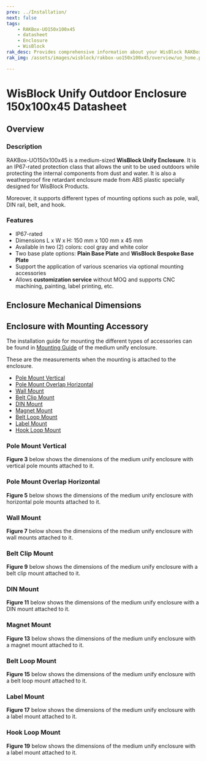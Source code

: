 ```yaml
---
prev: ../Installation/
next: false
tags:
    - RAKBox-UO150x100x45
    - datasheet
    - Enclosure
    - WisBlock
rak_desc: Provides comprehensive information about your WisBlock RAKBox-UO150x100x45 Enclosure to help you use it. This information includes technical specifications and characteristics.
rak_img: /assets/images/wisblock/rakbox-uo150x100x45/overview/uo_home.png

---
```

# WisBlock Unify Outdoor Enclosure 150x100x45 Datasheet

## Overview

### Description

RAKBox-UO150x100x45 is a medium-sized **WisBlock Unify Enclosure**. It is an IP67-rated protection class that allows the unit to be used outdoors while protecting the internal components from dust and water. It is also a weatherproof fire retardant enclosure made from ABS plastic specially designed for WisBlock Products. 

Moreover, it supports different types of mounting options such as pole, wall, DIN rail, belt, and hook.

### Features
- IP67-rated
- Dimensions L x W x H: 150&nbsp;mm x 100&nbsp;mm x 45&nbsp;mm
- Available in two (2) colors: cool gray and white color
- Two base plate options: **Plain Base Plate** and **WisBlock Bespoke Base Plate**
- Support the application of various scenarios via optional mounting accessories
- Allows **customization service** without MOQ and supports CNC machining, painting, label printing, etc.

## Enclosure Mechanical Dimensions

<rk-img
  src="/assets/images/wisblock/rakbox-uo150x100x45/datasheet/m-enclosure.png"
  width="80%"
  caption="Medium WisBlock Unify Enclosure dimensions"
/>

## Enclosure with Mounting Accessory

The installation guide for mounting the different types of accessories can be found in [Mounting Guide](/Product-Categories/WisBlock/rakbox-uo150x100x45/Installation/#mounting-guide) of the medium unify enclosure.

These are the measurements when the mounting is attached to the enclosure.

- [Pole Mount Vertical](#pole-mount-vertical)
- [Pole Mount Overlap Horizontal](#pole-mount-overlap-horizontal)
- [Wall Mount](#wall-mount)
- [Belt Clip Mount](#belt-clip-mount)
- [DIN Mount](#din-mount)
- [Magnet Mount](#magnet-mount)
- [Belt Loop Mount](#belt-loop-mount)
- [Label Mount](#label-mount)
- [Hook Loop Mount](#hook-loop-mount)

### Pole Mount Vertical

<rk-img
  src="/assets/images/wisblock/rakbox-uo150x100x45/datasheet/vertical-pole.png"
  width="60%"
  caption="Vertical pole mount"
/>

**Figure 3** below shows the dimensions of the medium unify enclosure with vertical pole mounts attached to it.

<rk-img
  src="/assets/images/wisblock/rakbox-uo150x100x45/datasheet/vertical-pole-dim.png"
  width="60%"
  caption="Dimensions of enclosure with vertical pole mount"
/>

### Pole Mount Overlap Horizontal

<rk-img
  src="/assets/images/wisblock/rakbox-uo150x100x45/datasheet/pole-overlap.png"
  width="60%"
  caption="Horizontal pole overlap mount"
/>

**Figure 5** below shows the dimensions of the medium unify enclosure with horizontal pole mounts attached to it.

<rk-img
  src="/assets/images/wisblock/rakbox-uo150x100x45/datasheet/pole-overlap-dim.png"
  width="60%"
  caption="Dimensions of the enclosure with horizontal pole overlap mount"
/>

### Wall Mount

<rk-img
  src="/assets/images/wisblock/rakbox-uo150x100x45/datasheet/wall-mount.png"
  width="60%"
  caption="Wall mount"
/>

**Figure 7** below shows the dimensions of the medium unify enclosure with wall mounts attached to it.

<rk-img
  src="/assets/images/wisblock/rakbox-uo150x100x45/datasheet/wall-mount-dim.png"
  width="60%"
  caption="Dimensions of the enclosure with wall mount"
/>


### Belt Clip Mount

<rk-img
  src="/assets/images/wisblock/rakbox-uo150x100x45/datasheet/belt-clip.png"
  width="60%"
  caption="Belt clip mount"
/>

**Figure 9** below shows the dimensions of the medium unify enclosure with a belt clip mount attached to it.

<rk-img
  src="/assets/images/wisblock/rakbox-uo150x100x45/datasheet/belt-clip-dim.png"
  width="60%"
  caption="Dimensions of the enclosure with belt clip mount"
/>

### DIN Mount

<rk-img
  src="/assets/images/wisblock/rakbox-uo150x100x45/datasheet/din-mount.png"
  width="60%"
  caption="DIN mount"
/>

**Figure 11** below shows the dimensions of the medium unify enclosure with a DIN mount attached to it.

<rk-img
  src="/assets/images/wisblock/rakbox-uo150x100x45/datasheet/din-mount-dim.png"
  width="60%"
  caption="Dimensions of the enclosure with DIN mount"
/>


### Magnet Mount

<rk-img
  src="/assets/images/wisblock/rakbox-uo150x100x45/datasheet/magnet-mount.png"
  width="60%"
  caption="Magnet mount"
/>

**Figure 13** below shows the dimensions of the medium unify enclosure with a magnet mount attached to it.

<rk-img
  src="/assets/images/wisblock/rakbox-uo150x100x45/datasheet/magnet-mount-dim.png"
  width="60%"
  caption="Dimensions of the enclosure with magnet mount"
/>


### Belt Loop Mount

<rk-img
  src="/assets/images/wisblock/rakbox-uo150x100x45/datasheet/belt-loop.png"
  width="60%"
  caption="Belt loop mount"
/>

**Figure 15** below shows the dimensions of the medium unify enclosure with a belt loop mount attached to it.

<rk-img
  src="/assets/images/wisblock/rakbox-uo150x100x45/datasheet/belt-loop-dim.png"
  width="60%"
  caption="Dimensions of the enclosure with belt loop mount"
/>


### Label Mount

<rk-img
  src="/assets/images/wisblock/rakbox-uo150x100x45/datasheet/label-mount.png"
  width="60%"
  caption="Label mount"
/>

**Figure 17** below shows the dimensions of the medium unify enclosure with a label mount attached to it.

<rk-img
  src="/assets/images/wisblock/rakbox-uo150x100x45/datasheet/label-mount-dim.png"
  width="60%"
  caption="Dimensions of the enclosure with label mount"
/>


### Hook Loop Mount

<rk-img
  src="/assets/images/wisblock/rakbox-uo150x100x45/datasheet/hook-loop.png"
  width="60%"
  caption="Hook loop mount"
/>

**Figure 19** below shows the dimensions of the medium unify enclosure with a label mount attached to it.

<rk-img
  src="/assets/images/wisblock/rakbox-uo150x100x45/datasheet/hook-loop-dim.png"
  width="60%"
  caption="Dimensions of the enclosure with hook loop mount"
/>

